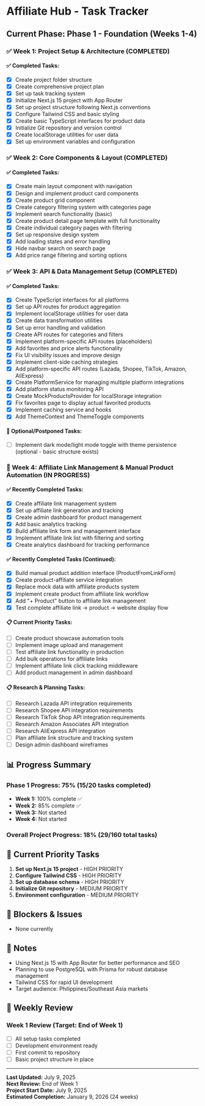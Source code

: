 # Affiliate Hub - Task Tracker

## Current Phase: Phase 1 - Foundation (Weeks 1-4)

### ✅ Week 1: Project Setup & Architecture (COMPLETED)

#### ✅ Completed Tasks:
- [x] Create project folder structure
- [x] Create comprehensive project plan
- [x] Set up task tracking system
- [x] Initialize Next.js 15 project with App Router
- [x] Set up project structure following Next.js conventions
- [x] Configure Tailwind CSS and basic styling
- [x] Create basic TypeScript interfaces for product data
- [x] Initialize Git repository and version control
- [x] Create localStorage utilities for user data
- [x] Set up environment variables and configuration

### ✅ Week 2: Core Components & Layout (COMPLETED)

#### ✅ Completed Tasks:
- [x] Create main layout component with navigation
- [x] Design and implement product card components
- [x] Create product grid component
- [x] Create category filtering system with categories page
- [x] Implement search functionality (basic)
- [x] Create product detail page template with full functionality
- [x] Create individual category pages with filtering
- [x] Set up responsive design system
- [x] Add loading states and error handling
- [x] Hide navbar search on search page
- [x] Add price range filtering and sorting options

### ✅ Week 3: API & Data Management Setup (COMPLETED)

#### ✅ Completed Tasks:
- [x] Create TypeScript interfaces for all platforms
- [x] Set up API routes for product aggregation
- [x] Implement localStorage utilities for user data
- [x] Create data transformation utilities
- [x] Set up error handling and validation
- [x] Create API routes for categories and filters
- [x] Implement platform-specific API routes (placeholders)
- [x] Add favorites and price alerts functionality
- [x] Fix UI visibility issues and improve design
- [x] Implement client-side caching strategies
- [x] Add platform-specific API routes (Lazada, Shopee, TikTok, Amazon, AliExpress)
- [x] Create PlatformService for managing multiple platform integrations
- [x] Add platform status monitoring API
- [x] Create MockProductsProvider for localStorage integration
- [x] Fix favorites page to display actual favorited products
- [x] Implement caching service and hooks
- [x] Add ThemeContext and ThemeToggle components

#### 🔲 Optional/Postponed Tasks:
- [ ] Implement dark mode/light mode toggle with theme persistence (optional - basic structure exists)

### 🚧 Week 4: Affiliate Link Management & Manual Product Automation (IN PROGRESS)

#### ✅ Recently Completed Tasks:
- [x] Create affiliate link management system
- [x] Set up affiliate link generation and tracking
- [x] Create admin dashboard for product management
- [x] Add basic analytics tracking
- [x] Build affiliate link form and management interface
- [x] Implement affiliate link list with filtering and sorting
- [x] Create analytics dashboard for tracking performance

#### ✅ Recently Completed Tasks (Continued):
- [x] Build manual product addition interface (ProductFromLinkForm)
- [x] Create product-affiliate service integration
- [x] Replace mock data with affiliate products system
- [x] Implement create product from affiliate link workflow
- [x] Add "+ Product" button to affiliate link management
- [x] Test complete affiliate link → product → website display flow

#### 📋 Current Priority Tasks:
- [ ] Create product showcase automation tools
- [ ] Implement image upload and management
- [ ] Test affiliate link functionality in production
- [ ] Add bulk operations for affiliate links
- [ ] Implement affiliate link click tracking middleware
- [ ] Add product management in admin dashboard

#### 📋 Research & Planning Tasks:
- [ ] Research Lazada API integration requirements
- [ ] Research Shopee API integration requirements
- [ ] Research TikTok Shop API integration requirements
- [ ] Research Amazon Associates API integration
- [ ] Research AliExpress API integration
- [ ] Plan affiliate link structure and tracking system
- [ ] Design admin dashboard wireframes

## 📊 Progress Summary

### Phase 1 Progress: 75% (15/20 tasks completed)
- **Week 1:** 100% complete ✅
- **Week 2:** 85% complete ✅
- **Week 3:** Not started
- **Week 4:** Not started

### Overall Project Progress: 18% (29/160 total tasks)

## 🎯 Current Priority Tasks

1. **Set up Next.js 15 project** - HIGH PRIORITY
2. **Configure Tailwind CSS** - HIGH PRIORITY
3. **Set up database schema** - HIGH PRIORITY
4. **Initialize Git repository** - MEDIUM PRIORITY
5. **Environment configuration** - MEDIUM PRIORITY

## 🚨 Blockers & Issues

- None currently

## 📝 Notes

- Using Next.js 15 with App Router for better performance and SEO
- Planning to use PostgreSQL with Prisma for robust database management
- Tailwind CSS for rapid UI development
- Target audience: Philippines/Southeast Asia markets

## 🔄 Weekly Review

### Week 1 Review (Target: End of Week 1)
- [ ] All setup tasks completed
- [ ] Development environment ready
- [ ] First commit to repository
- [ ] Basic project structure in place

---

**Last Updated:** July 9, 2025  
**Next Review:** End of Week 1  
**Project Start Date:** July 9, 2025  
**Estimated Completion:** January 9, 2026 (24 weeks)
